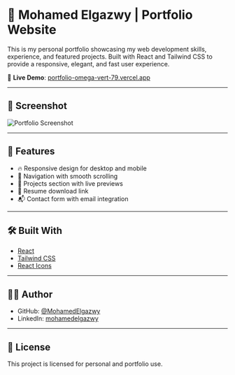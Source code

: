 # 💼 Mohamed Elgazwy | Portfolio Website

This is my personal portfolio showcasing my web development skills, experience, and featured projects. Built with React and Tailwind CSS to provide a responsive, elegant, and fast user experience.

🔗 **Live Demo**: [portfolio-omega-vert-79.vercel.app](https://portfolio-omega-vert-79.vercel.app)

---

## 📸 Screenshot

![Portfolio Screenshot](<img width="1366" height="768" alt="image" src="https://github.com/user-attachments/assets/14fbf760-368d-46d7-a8e2-5877bb9abe77" />
)

---

## 🚀 Features

- 🔥 Responsive design for desktop and mobile
- 🧭 Navigation with smooth scrolling
- 📁 Projects section with live previews
- 📄 Resume download link
- 📬 Contact form with email integration

---

## 🛠️ Built With

- [React](https://reactjs.org/)
- [Tailwind CSS](https://tailwindcss.com/)
- [React Icons](https://react-icons.github.io/react-icons/)

---

## 🧑‍💻 Author

- GitHub: [@MohamedElgazwy](https://github.com/MohamedElgazwy)
- LinkedIn: [mohamedelgazwy]([https://www.linkedin.com/in/mohamedelgazwy](https://www.linkedin.com/in/mohammed-algazwy-3092031b7/?trk=public-profile-join-page))

---

## 📄 License

This project is licensed for personal and portfolio use.
